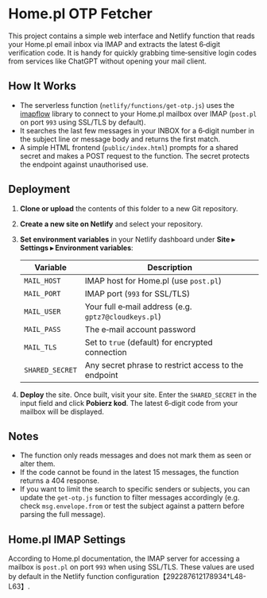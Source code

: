 # Home.pl OTP Fetcher

This project contains a simple web interface and Netlify function that reads
your Home.pl email inbox via IMAP and extracts the latest 6‑digit verification
code.  It is handy for quickly grabbing time‑sensitive login codes from
services like ChatGPT without opening your mail client.

## How It Works

* The serverless function (`netlify/functions/get-otp.js`) uses the
  [imapflow](https://github.com/postalsys/imapflow) library to connect to your
  Home.pl mailbox over IMAP (`post.pl` on port `993` using SSL/TLS by default).
* It searches the last few messages in your INBOX for a 6‑digit number in the
  subject line or message body and returns the first match.
* A simple HTML frontend (`public/index.html`) prompts for a shared secret and
  makes a POST request to the function.  The secret protects the endpoint
  against unauthorised use.

## Deployment

1. **Clone or upload** the contents of this folder to a new Git repository.
2. **Create a new site on Netlify** and select your repository.
3. **Set environment variables** in your Netlify dashboard under **Site ▸ Settings ▸ Environment variables**:

   | Variable         | Description                                           |
   |----------------- |-------------------------------------------------------|
   | `MAIL_HOST`      | IMAP host for Home.pl (use `post.pl`)                 |
   | `MAIL_PORT`      | IMAP port (`993` for SSL/TLS)                          |
   | `MAIL_USER`      | Your full e‑mail address (e.g. `gptz7@cloudkeys.pl`)    |
   | `MAIL_PASS`      | The e‑mail account password                            |
   | `MAIL_TLS`       | Set to `true` (default) for encrypted connection       |
   | `SHARED_SECRET`  | Any secret phrase to restrict access to the endpoint  |

4. **Deploy** the site.  Once built, visit your site.  Enter the `SHARED_SECRET`
   in the input field and click **Pobierz kod**.  The latest 6‑digit code
   from your mailbox will be displayed.

## Notes

* The function only reads messages and does not mark them as seen or alter them.
* If the code cannot be found in the latest 15 messages, the function returns a
  404 response.
* If you want to limit the search to specific senders or subjects, you can
  update the `get-otp.js` function to filter messages accordingly (e.g. check
  `msg.envelope.from` or test the subject against a pattern before parsing the
  full message).

## Home.pl IMAP Settings

According to Home.pl documentation, the IMAP server for accessing a mailbox is
`post.pl` on port `993` when using SSL/TLS.  These values are used by default
in the Netlify function configuration【292287612178934†L48-L63】.